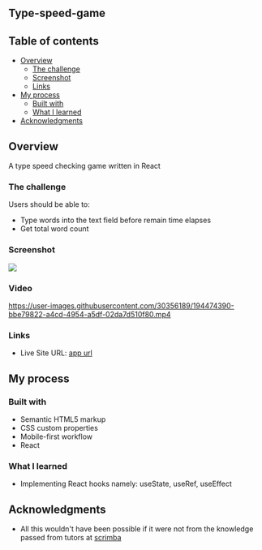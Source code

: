 ## Type-speed-game

## Table of contents

- [Overview](#overview)
  - [The challenge](#the-challenge)
  - [Screenshot](#screenshot)
  - [Links](#links)
- [My process](#my-process)
  - [Built with](#built-with)
  - [What I learned](#what-i-learned)
- [Acknowledgments](#acknowledgments)

## Overview
A type speed checking game written in React

### The challenge

Users should be able to:

- Type words into the text field before remain time elapses
- Get total word count

### Screenshot

![](./screenshot1.png)

### Video


https://user-images.githubusercontent.com/30356189/194474390-bbe79822-a4cd-4954-a5df-02da7d510f80.mp4




### Links

- Live Site URL: [app url](https://type-speed-game-theta.vercel.app/)

## My process

### Built with

- Semantic HTML5 markup
- CSS custom properties
- Mobile-first workflow
- React


### What I learned
- Implementing React hooks namely: useState, useRef, useEffect

## Acknowledgments

- All this wouldn't have been possible if it were not from the knowledge passed from tutors at [scrimba](https://www.google.com/url?sa=t&rct=j&q=&esrc=s&source=web&cd=&cad=rja&uact=8&ved=2ahUKEwiR-eK3n8z6AhVRsaQKHcIfClUQFnoECBYQAQ&url=https%3A%2F%2Fscrimba.com%2Fabout&usg=AOvVaw1LGuR5RjRSUYOF1gxZtpwO)


